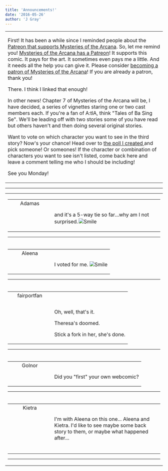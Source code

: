 ```yaml
---
title: 'Announcements!'
date: '2016-05-26'
author: 'J Gray'
---
```


<div>
<!-- Main content here -->
<table border="0" class="post"><tbody><tr><td>
   
   <div class="post_body">
       <p>First! It has been a while since I reminded people about the <a href="https://www.patreon.com/user?ty=h&amp;u=452395" target="_blank">Patreon that supports Mysteries of the Arcana</a>. So, let me remind you! <a href="https://www.patreon.com/user?ty=h&amp;u=452395">Mysteries of the Arcana has a Patreon</a>! It supports this comic. It pays for the art. It sometimes even pays me a little. And it needs all the help you can give it. Please consider <a href="https://www.patreon.com/user?ty=h&amp;u=452395" target="_blank">becoming a patron of Mysteries of the Arcana</a>! If you are already a patron, thank you!</p><p>There. I think I linked that enough!</p><p>In other news! Chapter 7 of Mysteries of the Arcana will be, I have decided, a series of vignettes staring one or two cast members each. If you're a fan of A:tlA, think "Tales of Ba Sing Se". We'll be leading off with two stories some of you have read but others haven't and then doing several original stories.</p><p>Want to vote on which character you want to see in the third story? Now's your chance! Head over to <a href="http://www.poll-maker.com/poll699570x76EC4Af0-28" target="_blank">the poll I created </a>and pick someone! Or someones! If the character or combination of characters you want to see isn't listed, come back here and leave a comment telling me who I should be including!</p><p>See you Monday!</p>
   </div>
   </td></tr>
   </tbody></table><hr><table style="width:100%; border:0;" class="comment_table"><tbody><tr><td width="100%"><a name=""> </a><div style="width:100%;" class="comment"><table border="0" width="100%"><tbody><tr><td align="center" valign="top" width="125">
<span class="comment_title"><center>Adamas<br></center><a name="2767">&nbsp;</a></span><br>
<center><img src="https://www.gravatar.com/avatar.php?gravatar_id=63b5da7dbecbf4a2fac891b8f15ccbc4&amp;default=http%3A%2F%2Fmysteriesofthearcana.com%2Ftemplates%2Fmain%2Fimages%2Favatar.gif&amp;size=80&amp;rating=g" border="0" alt=""></center>
</td>
<td valign="top">


<p class="comment_text"> </p><p class="comment_text"><br> and it's a 5-way tie so far...why am I not surprised.<img alt=" Smile " src="/smilies/smile.gif" border="0" hspace="2" vspace="2"><br></p>
 

</td></tr></tbody></table>
<hr></div></td></tr><tr><td width="100%"><a name=""> </a><div style="width:100%;" class="comment"><table border="0" width="100%"><tbody><tr><td align="center" valign="top" width="125">
<span class="comment_title"><center>Aleena<br></center><a name="2768">&nbsp;</a></span><br>
<center><img src="https://www.gravatar.com/avatar.php?gravatar_id=14c1a68d5f4b56aad5d3315747445591&amp;default=http%3A%2F%2Fmysteriesofthearcana.com%2Ftemplates%2Fmain%2Fimages%2Favatar.gif&amp;size=80&amp;rating=g" border="0" alt=""></center>
</td>
<td valign="top">


<p class="comment_text"> </p><p class="comment_text"><br> I voted for me. <img src="/smilies/smile.gif" alt="Smile" border="0"></p>
 

</td></tr></tbody></table>
<hr></div></td></tr><tr><td width="100%"><a name=""> </a><div style="width:100%;" class="comment"><table border="0" width="100%"><tbody><tr><td align="center" valign="top" width="125">
<span class="comment_title"><center>fairportfan<br></center><a name="2769">&nbsp;</a></span><br>
<center><img src="https://www.gravatar.com/avatar.php?gravatar_id=aa6f9d5ec211cb4180cd78f1bdcb0cb5&amp;default=http%3A%2F%2Fmysteriesofthearcana.com%2Ftemplates%2Fmain%2Fimages%2Favatar.gif&amp;size=80&amp;rating=g" border="0" alt=""></center>
</td>
<td valign="top">


<p class="comment_text"> </p><p class="comment_text"><br> </p><p>Oh, well, that's it.</p><p>Theresa's doomed.</p><p>Stick a fork in her, she's done.</p>
 

</td></tr></tbody></table>
<hr></div></td></tr><tr><td width="100%"><a name=""> </a><div style="width:100%;" class="comment"><table border="0" width="100%"><tbody><tr><td align="center" valign="top" width="125">
<span class="comment_title"><center>Golnor<br></center><a name="2770">&nbsp;</a></span><br>
<center><img src="https://www.gravatar.com/avatar.php?gravatar_id=74c039b3c501acc27fcb4cbc4904ceea&amp;default=http%3A%2F%2Fmysteriesofthearcana.com%2Ftemplates%2Fmain%2Fimages%2Favatar.gif&amp;size=80&amp;rating=g" border="0" alt=""></center>
</td>
<td valign="top">


<p class="comment_text"> </p><p class="comment_text"><br> Did you "first" your own webcomic?</p>
 

</td></tr></tbody></table>
<hr></div></td></tr><tr><td width="100%"><a name=""> </a><div style="width:100%;" class="comment"><table border="0" width="100%"><tbody><tr><td align="center" valign="top" width="125">
<span class="comment_title"><center>Kietra<br></center><a name="2771">&nbsp;</a></span><br>
<center><img src="https://www.gravatar.com/avatar.php?gravatar_id=c9bae87e0fd5f26784a9d78ccfad51f3&amp;default=http%3A%2F%2Fmysteriesofthearcana.com%2Ftemplates%2Fmain%2Fimages%2Favatar.gif&amp;size=80&amp;rating=g" border="0" alt=""></center>
</td>
<td valign="top">


<p class="comment_text"> </p><p class="comment_text"><br> I'm with Aleena on this one... Aleena and Kietra. I'd like to see maybe some back story to them, or maybe what happened after...</p><div><br></div>
 

</td></tr></tbody></table>
<hr></div></td></tr></tbody></table>
<!-- End main content -->
              </div>
